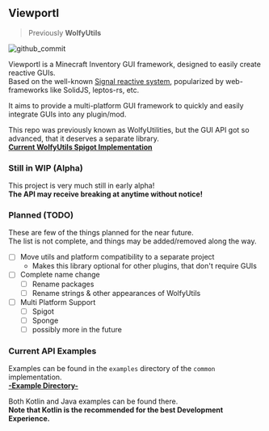## Viewportl
> Previously **WolfyUtils**

![github_commit](https://img.shields.io/github/last-commit/WolfyScript/WolfyUtilities)

Viewportl is a Minecraft Inventory GUI framework, designed to easily create reactive GUIs.  
Based on the well-known [Signal reactive system](https://www.solidjs.com/guides/reactivity#how-it-works), popularized by web-frameworks like SolidJS, leptos-rs, etc.

It aims to provide a multi-platform GUI framework to quickly and easily integrate GUIs into any plugin/mod.

This repo was previously known as WolfyUtilities, but the GUI API got so advanced, that it deserves a separate library.   
[**Current WolfyUtils Spigot Implementation**](https://github.com/WolfyScript/WolfyUtils-Spigot)

### Still in WIP (Alpha)
This project is very much still in early alpha!   
**The API may receive breaking at anytime without notice!**

### Planned (TODO)
These are few of the things planned for the near future.  
The list is not complete, and things may be added/removed along the way.
* [ ] Move utils and platform compatibility to a separate project
  * Makes this library optional for other plugins, that don't require GUIs
* [ ] Complete name change
  * [ ] Rename packages
  * [ ] Rename strings & other appearances of WolfyUtils
* [ ] Multi Platform Support
  * [ ] Spigot
  * [ ] Sponge
  * [ ] possibly more in the future

### Current API Examples
Examples can be found in the `examples` directory of the `common` implementation.  
[**-Example Directory-**](https://github.com/WolfyScript/viewportl/tree/master/common/src/main/java/com/wolfyscript/viewportl/gui/example)

Both Kotlin and Java examples can be found there.  
**Note that Kotlin is the recommended for the best Development Experience.**
